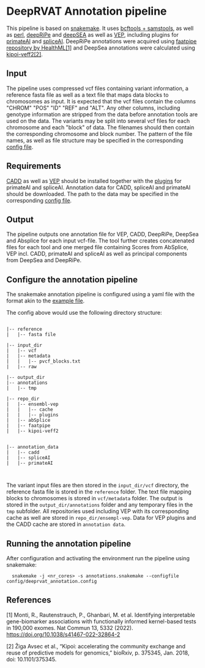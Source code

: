 # DeepRVAT Annotation pipeline

This pipeline is based on [snakemake](https://snakemake.readthedocs.io/en/stable/). It uses [bcftools + samstools](https://www.htslib.org/), as well as [perl](https://www.perl.org/), [deepRiPe](https://ohlerlab.mdc-berlin.de/software/DeepRiPe_140/) and [deepSEA](http://deepsea.princeton.edu/) as well as [VEP](http://www.ensembl.org/info/docs/tools/vep/index.html), including plugins for [primateAI](https://github.com/Illumina/PrimateAI) and  [spliceAI](https://github.com/Illumina/SpliceAI). DeepRiPe annotations were acquired using [faatpipe repository by HealthML](https://github.com/HealthML/faatpipe)[[1]](#1) and DeepSea annotations were calculated using [kipoi-veff2](https://github.com/kipoi/kipoi-veff2)[[2]](#2).

## Input

The pipeline uses compressed vcf files containing variant information, a reference fasta file as well as a text file that maps data blocks to chromosomes as input. It is expected that the vcf files contain the columns "CHROM" "POS" "ID" "REF" and "ALT". Any other columns, including genotype information are stripped from the data before annotation tools are used on the data. The variants may be split into several vcf files for each chromosome and each "block" of data. The filenames should then contain the corresponding chromosome and block number. The pattern of the file names, as well as file structure may be specified in the corresponding [config file](config/deeprvat_annotation_config.yaml).

## Requirements 

[CADD](https://github.com/kircherlab/CADD-scripts/tree/master/src/scripts) as well as [VEP](http://www.ensembl.org/info/docs/tools/vep/script/vep_download.html#docker) should be installed together with the [plugins](https://www.ensembl.org/info/docs/tools/vep/script/vep_plugins.html) for primateAI and spliceAI. Annotation data for CADD, spliceAI and primateAI should be downloaded. The path to the data may be specified in the corresponding [config file](config/deeprvat_annotation_config.yaml). 

## Output

The pipeline outputs one annotation file for VEP, CADD, DeepRiPe, DeepSea and Absplice for each input vcf-file. The tool further creates concatenated files for each tool and one merged file containing Scores from AbSplice, VEP incl. CADD, primateAI and spliceAI as well as principal components from DeepSea and DeepRiPe.

## Configure the annotation pipeline
The snakemake annotation pipeline is configured using a yaml file with the format akin to the [example file](config/deeprvat_annotation_config.yaml).

The config above would use the following directory structure:
```shell

|-- reference
|   |-- fasta file

|-- input_dir
|   |-- vcf
|   |-- metadata
|   |   |-- pvcf_blocks.txt
|   |-- raw

|-- output_dir
|-- annotations
|   |-- tmp

|-- repo_dir
|   |-- ensembl-vep
|   |   |-- cache
|   |   |-- plugins
|   |-- abSplice
|   |-- faatpipe
|   |-- kipoi-veff2


|-- annotation_data
|   |-- cadd
|   |-- spliceAI
|   |-- primateAI



```
The variant input files are then stored in the `input_dir/vcf` directory, the reference fasta file is stored in the `reference` folder. The text file mapping blocks to chromosomes is stored in `vcf/metadata` folder. The output is stored in the `output_dir/annotations` folder and any temporary files in the `tmp` subfolder. All repositories used including VEP with its corresponding cache as well are stored in `repo_dir/ensempl-vep`.
Data for VEP plugins and the CADD cache are stored in `annotation data`. 

## Running the annotation pipeline

After configuration and activating the environment run the pipeline using snakemake:

```shell
  snakemake -j <nr_cores> -s annotations.snakemake --configfile config/deeprvat_annotation.config 
```


## References
<a id="1">[1]</a> Monti, R., Rautenstrauch, P., Ghanbari, M. et al. Identifying interpretable gene-biomarker associations with functionally informed kernel-based tests in 190,000 exomes. Nat Commun 13, 5332 (2022). https://doi.org/10.1038/s41467-022-32864-2

<a id="2">[2]</a> Žiga Avsec et al., “Kipoi: accelerating the community exchange and reuse of predictive models for genomics,” bioRxiv, p. 375345, Jan. 2018, doi: 10.1101/375345.
